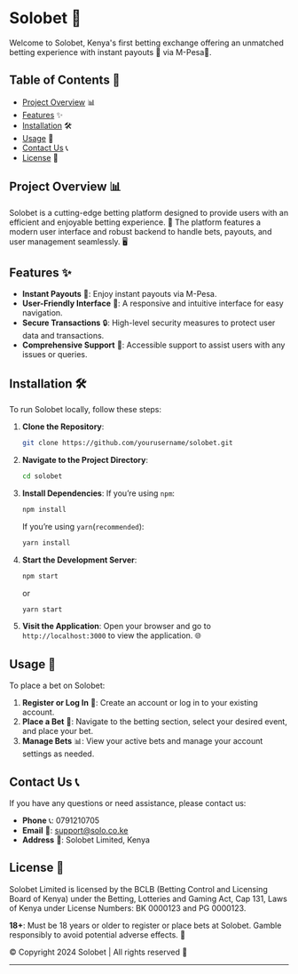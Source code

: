 # Solobet 🎲

Welcome to Solobet, Kenya's first betting exchange offering an unmatched betting experience with instant payouts 🚀 via M-Pesa💸.  

## Table of Contents 📑

- [Project Overview](#project-overview) 📊
- [Features](#features) ✨
- [Installation](#installation) 🛠️
- [Usage](#usage) 🏅
- [Contact Us](#contact-us) 📞
- [License](#license) 📜

## Project Overview 📊

Solobet is a cutting-edge betting platform designed to provide users with an efficient and enjoyable betting experience. 🎉 The platform features a modern user interface and robust backend to handle bets, payouts, and user management seamlessly. 🖥️

## Features ✨

- **Instant Payouts** 💸: Enjoy instant payouts via M-Pesa.
- **User-Friendly Interface** 🌟: A responsive and intuitive interface for easy navigation.
- **Secure Transactions** 🔒: High-level security measures to protect user data and transactions.
- **Comprehensive Support** 🤝: Accessible support to assist users with any issues or queries.

## Installation 🛠️

To run Solobet locally, follow these steps:

1. **Clone the Repository**:
    ```bash
    git clone https://github.com/yourusername/solobet.git
    ```

2. **Navigate to the Project Directory**:
    ```bash
    cd solobet
    ```

3. **Install Dependencies**:
    If you’re using `npm`:
    ```bash
    npm install
    ```
    If you’re using `yarn`(`recommended`):
    ```bash
    yarn install
    ```

4. **Start the Development Server**:
    ```bash
    npm start
    ```
    or
    ```bash
    yarn start
    ```

5. **Visit the Application**:
    Open your browser and go to `http://localhost:3000` to view the application. 🌐

## Usage 🏅

To place a bet on Solobet:

1. **Register or Log In** 📝: Create an account or log in to your existing account.
2. **Place a Bet** 🎯: Navigate to the betting section, select your desired event, and place your bet.
3. **Manage Bets** 📊: View your active bets and manage your account settings as needed.

## Contact Us 📞

If you have any questions or need assistance, please contact us:

- **Phone** 📞: 0791210705
- **Email** 📧: support@solo.co.ke
- **Address** 🏢: Solobet Limited, Kenya

## License 📜

Solobet Limited is licensed by the BCLB (Betting Control and Licensing Board of Kenya) under the Betting, Lotteries and Gaming Act, Cap 131, Laws of Kenya under License Numbers: BK 0000123 and PG 0000123.

**18+**: Must be 18 years or older to register or place bets at Solobet. Gamble responsibly to avoid potential adverse effects. 🎉

© Copyright 2024 Solobet | All rights reserved 🎉

---
